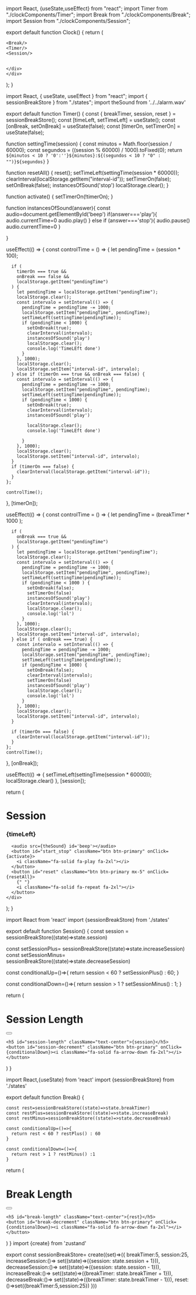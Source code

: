 import React, {useState,useEffect} from "react";
import Timer from "./clockComponents/Timer";
import Break from "./clockComponents/Break";
import Session from "./clockComponents/Session";

export default function Clock() { 
  return (
    <div className="container border border-secondary rounded-3 py-5 my-5">
      <div className="row align-items-star">

    <Break/>
    <Timer/> 
    <Session/>


    </div>
    </div>
  );
}


import React, { useState, useEffect } from "react";
import { sessionBreakStore } from "./states";
import theSound from '../../alarm.wav'

export default function Timer() {
  const { breakTimer, session, reset } = sessionBreakStore();
  const [timeLeft, setTimeLeft] = useState();
  const [onBreak, setOnBreak] = useState(false);
  const [timerOn, setTimerOn] = useState(false);

  function settingTime(session) {
    const minutos = Math.floor(session / 60000);
    const segundos = ((session % 60000) / 1000).toFixed(0);
    return `${minutos < 10 ? '0':''}${minutos}:${(segundos < 10 ? "0" : "")}${segundos}`
  }

  function resetAll() {
    reset();
    setTimeLeft(settingTime(session * 60000));
    clearInterval(localStorage.getItem("interval-id"));
    setTimerOn(false);
    setOnBreak(false);
    instancesOfSound('stop')
    localStorage.clear();
  }

  function activate() {
    setTimerOn(!timerOn);
  }

  function instancesOfSound(answer){
    const audio=document.getElementById('beep')
    if(answer==='play'){
      audio.currentTime=0
      audio.play()
    } else if (answer==='stop'){
      audio.pause()
      audio.currentTime=0
    }

  }

  useEffect(() => {
    const controlTime = () => {
      let pendingTime = (session * 100);

      if (
        timerOn === true &&
        onBreak === false &&
        localStorage.getItem("pendingTime")
      ) {
        let pendingTime = localStorage.getItem("pendingTime");
        localStorage.clear();
        const intervalo = setInterval(() => {
          pendingTime = pendingTime -= 1000;
          localStorage.setItem("pendingTime", pendingTime);
          setTimeLeft(settingTime(pendingTime));
          if (pendingTime < 1000) {
            setOnBreak(true);
            clearInterval(intervalo);
            instancesOfSound('play')
            localStorage.clear();
            console.log('TimeLEft done')
          }
        }, 1000);
        localStorage.clear();
        localStorage.setItem("interval-id", intervalo);
      } else if (timerOn === true && onBreak === false) {
        const intervalo = setInterval(() => {
          pendingTime = pendingTime -= 1000;
          localStorage.setItem("pendingTime", pendingTime);
          setTimeLeft(settingTime(pendingTime));
          if (pendingTime < 1000) {
            setOnBreak(true);
            clearInterval(intervalo);
            instancesOfSound('play')

            localStorage.clear();
            console.log('TimeLEft done')

          }
        }, 1000);
        localStorage.clear();
        localStorage.setItem("interval-id", intervalo);
      }
      if (timerOn === false) {
        clearInterval(localStorage.getItem("interval-id"));
      }
    };

    controlTime();
  }, [timerOn]);


  useEffect(() => {
    const controlTime = () => {
      let pendingTime = (breakTimer * 1000 );

      if (
        onBreak === true &&
        localStorage.getItem("pendingTime")
      ) {
        let pendingTime = localStorage.getItem("pendingTime");
        localStorage.clear();
        const intervalo = setInterval(() => {
          pendingTime = pendingTime -= 1000;
          localStorage.setItem("pendingTime", pendingTime);
          setTimeLeft(settingTime(pendingTime));
          if (pendingTime < 1000 ) {
            setOnBreak(false);
            setTimerOn(false)
            instancesOfSound('play')
            clearInterval(intervalo);
            localStorage.clear();
            console.log('lol')
          }
        }, 1000);
        localStorage.clear();
        localStorage.setItem("interval-id", intervalo);
      } else if ( onBreak === true) {
        const intervalo = setInterval(() => {
          pendingTime = pendingTime -= 1000;
          localStorage.setItem("pendingTime", pendingTime);
          setTimeLeft(settingTime(pendingTime));
          if (pendingTime < 1000) {
            setOnBreak(false);
            clearInterval(intervalo);
            setTimerOn(false)
            instancesOfSound('play')
            localStorage.clear();
            console.log('lol')
          }
        }, 1000);
        localStorage.clear();
        localStorage.setItem("interval-id", intervalo);
      }
      
      if (timerOn === false) {
        clearInterval(localStorage.getItem("interval-id"));
      }
    };
    controlTime();
  }, [onBreak]);

  useEffect(() => {
    setTimeLeft(settingTime(session * 60000));
    localStorage.clear()
  }, [session]);

  return (
    <div className="container col">
      <h1 id="timer-label" className="text-center">
        Session
      </h1>
      <h3 id="time-left" className="text-center">
        {timeLeft}
      </h3>

      <audio src={theSound} id='beep'></audio>
      <button id="start_stop" className="btn btn-primary" onClick={activate}>
        <i className="fa-solid fa-play fa-2xl"></i>
      </button>
      <button id="reset" className="btn btn-primary mx-5" onClick={resetAll}>
        {" "}
        <i className="fa-solid fa-repeat fa-2xl"></i>
      </button>
    </div>
  );
}

import React from 'react'
import {sessionBreakStore} from './states'

export default function Session() {
const session = sessionBreakStore((state)=>state.session)

const setSessionPlus= sessionBreakStore((state)=>state.increaseSession)
const setSessionMinus= sessionBreakStore((state)=>state.decreaseSession)

const conditionalUp=()=>{
  return session < 60 ? setSessionPlus() : 60;
}


const conditionalDown=()=>{
  return session > 1 ? setSessionMinus() : 1;
}


  return (
    <div className="container col">
    <h1 id="session-label" className="text-center">Session Length</h1>
    <button id="session-increment" className="btn btn-primary" onClick={conditionalUp}><i className="fa-solid fa-arrow-up fa-2xl"></i></button>

    <h5 id="session-length" className="text-center">{session}</h5>
    <button id="session-decrement" className="btn btn-primary" onClick={conditionalDown}><i className="fa-solid fa-arrow-down fa-2xl"></i></button>

  </div>  )
}




import React,{useState} from 'react'
import {sessionBreakStore} from './states'


export default function Break() {

    const rest=sessionBreakStore((state)=>state.breakTimer)
    const restPlus=sessionBreakStore((state)=>state.increaseBreak)
    const restMinus=sessionBreakStore((state)=>state.decreaseBreak)

    const conditionalUp=()=>{
      return rest < 60 ? restPlus() : 60  
    }

    const conditionalDown=()=>{
      return rest > 1 ? restMinus() :1
    }


  return (
    <div className="container col">
    <h1 id="break-label" className="text-center">Break Length</h1>
    <button id="break-increment" className="btn btn-primary" onClick={conditionalUp}><i className="fa-solid fa-arrow-up fa-2xl"></i></button>

    <h5 id="break-length" className="text-center">{rest}</h5>
    <button id="break-decrement" className="btn btn-primary" onClick={conditionalDown}><i className="fa-solid fa-arrow-down fa-2xl"></i></button>

  </div>
  )
}
import {create} from 'zustand'

export const sessionBreakStore= create((set)=>({
breakTimer:5,
session:25,
increaseSession:()=> set((state)=>({session: state.session + 1})),
decreaseSession:()=> set((state)=>({session: state.session - 1})),
increaseBreak:()=> set((state)=>({breakTimer: state.breakTimer + 1})),
decreaseBreak:()=> set((state)=>({breakTimer: state.breakTimer - 1})),
reset:()=>set({breakTimer:5,session:25})
}))